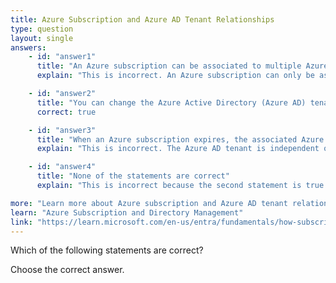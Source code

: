 ```yaml
---
title: Azure Subscription and Azure AD Tenant Relationships
type: question
layout: single
answers:
    - id: "answer1"
      title: "An Azure subscription can be associated to multiple Azure Active Directory (Azure AD) tenants."
      explain: "This is incorrect. An Azure subscription can only be associated with one Azure AD tenant at a time. While you can change which tenant a subscription is associated with, it cannot be associated with multiple tenants simultaneously."

    - id: "answer2"
      title: "You can change the Azure Active Directory (Azure AD) tenant to which an Azure subscription is associated"
      correct: true

    - id: "answer3"
      title: "When an Azure subscription expires, the associated Azure Active Directory (Azure AD) tenant is deleted automatically."
      explain: "This is incorrect. The Azure AD tenant is independent of subscription status. When a subscription expires, the Azure AD tenant and its directory data remain intact and can be used with other active subscriptions."

    - id: "answer4"
      title: "None of the statements are correct"
      explain: "This is incorrect because the second statement is true - you can change the Azure AD tenant to which a subscription is associated, following proper procedures and permissions."

more: "Learn more about Azure subscription and Azure AD tenant relationships."
learn: "Azure Subscription and Directory Management"
link: "https://learn.microsoft.com/en-us/entra/fundamentals/how-subscriptions-associated-directory"
---
```


Which of the following statements are correct?

Choose the correct answer.